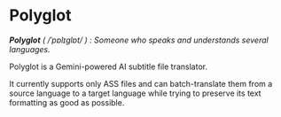 # Polyglot

_**Polyglot** ( /ˈpɒlɪɡlɒt/ ) : Someone who speaks and understands several languages._

Polyglot is a Gemini-powered AI subtitle file translator.

It currently supports only ASS files and can batch-translate them from a source language to a target language while trying to preserve its text formatting as good as possible.
